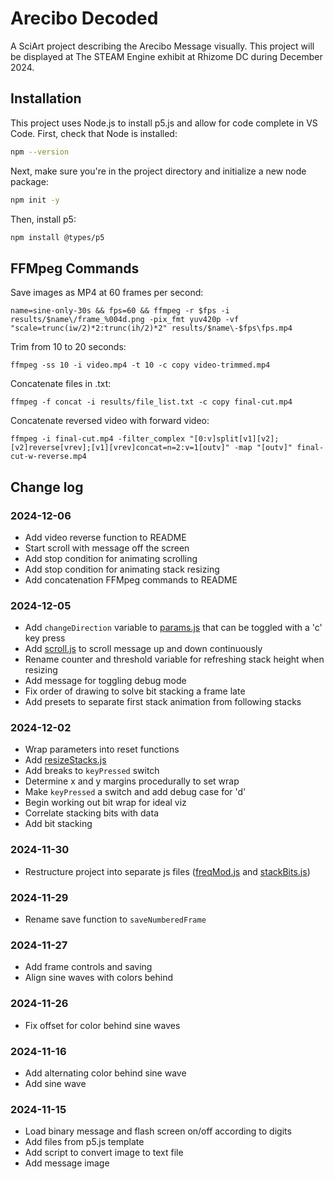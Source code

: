 # Arecibo Decoded
A SciArt project describing the Arecibo Message visually.
This project will be displayed at The STEAM Engine exhibit at Rhizome DC during
December 2024.

## Installation
This project uses Node.js to install p5.js and allow for code complete in
VS Code. First, check that Node is installed:
```bash
npm --version
```

Next, make sure you're in the project directory and initialize a new node
package:
```bash
npm init -y
```

Then, install p5:
```bash
npm install @types/p5
```

## FFMpeg Commands
Save images as MP4 at 60 frames per second:
```shell
name=sine-only-30s && fps=60 && ffmpeg -r $fps -i results/$name\/frame_%004d.png -pix_fmt yuv420p -vf "scale=trunc(iw/2)*2:trunc(ih/2)*2" results/$name\-$fps\fps.mp4
```
Trim from 10 to 20 seconds:
```shell
ffmpeg -ss 10 -i video.mp4 -t 10 -c copy video-trimmed.mp4
```
Concatenate files in .txt:
```shell
ffmpeg -f concat -i results/file_list.txt -c copy final-cut.mp4
```
Concatenate reversed video with forward video:
```shell
ffmpeg -i final-cut.mp4 -filter_complex "[0:v]split[v1][v2];[v2]reverse[vrev];[v1][vrev]concat=n=2:v=1[outv]" -map "[outv]" final-cut-w-reverse.mp4
```

## Change log
### 2024-12-06
- Add video reverse function to README
- Start scroll with message off the screen
- Add stop condition for animating scrolling
- Add stop condition for animating stack resizing
- Add concatenation FFMpeg commands to README
### 2024-12-05
- Add `changeDirection` variable to [params.js](js/params.js) that can be toggled with a 'c' key press
- Add [scroll.js](js/scroll.js) to scroll message up and down continuously
- Rename counter and threshold variable for refreshing stack height when resizing
- Add message for toggling debug mode
- Fix order of drawing to solve bit stacking a frame late
- Add presets to separate first stack animation from following stacks
### 2024-12-02
- Wrap parameters into reset functions
- Add [resizeStacks.js](js/resizeStacks.js)
- Add breaks to `keyPressed` switch
- Determine x and y margins procedurally to set wrap
- Make `keyPressed` a switch and add debug case for 'd'
- Begin working out bit wrap for ideal viz
- Correlate stacking bits with data
- Add bit stacking
### 2024-11-30
- Restructure project into separate js files ([freqMod.js](js/freqMod.js) and [stackBits.js](js/stackBits.js))
### 2024-11-29
- Rename save function to `saveNumberedFrame`
### 2024-11-27
- Add frame controls and saving
- Align sine waves with colors behind
### 2024-11-26
- Fix offset for color behind sine waves
### 2024-11-16
- Add alternating color behind sine wave
- Add sine wave
### 2024-11-15
- Load binary message and flash screen on/off according to digits
- Add files from p5.js template
- Add script to convert image to text file
- Add message image
